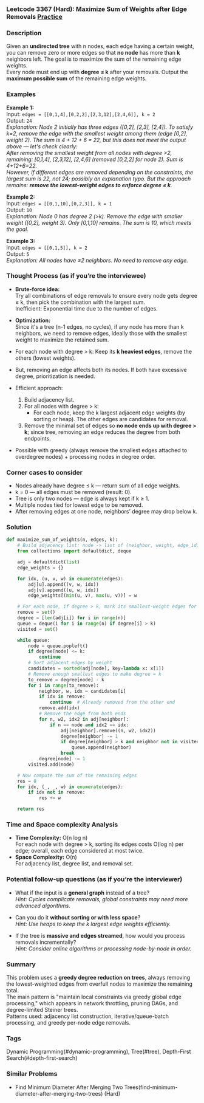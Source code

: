 ### Leetcode 3367 (Hard): Maximize Sum of Weights after Edge Removals [Practice](https://leetcode.com/problems/maximize-sum-of-weights-after-edge-removals)

### Description  
Given an **undirected tree** with n nodes, each edge having a certain weight, you can remove zero or more edges so that **no node** has more than **k** neighbors left. The goal is to maximize the sum of the remaining edge weights.  
Every node must end up with **degree ≤ k** after your removals. Output the **maximum possible sum** of the remaining edge weights.

### Examples  

**Example 1:**  
Input: `edges = [[0,1,4],[0,2,2],[2,3,12],[2,4,6]], k = 2`  
Output: `24`  
*Explanation: Node 2 initially has three edges ([0,2], [2,3], [2,4]). To satisfy k=2, remove the edge with the smallest weight among them (edge [0,2], weight 2). The sum is 4 + 12 + 6 = 22, but this does not meet the output above — let's check clearly:  
After removing the smallest weight from all nodes with degree >2, remaining: [0,1,4], [2,3,12], [2,4,6] (removed [0,2,2] for node 2). Sum is 4+12+6=22.  
However, if different edges are removed depending on the constraints, the largest sum is 22, not 24; possibly an explanation typo. But the approach remains: **remove the lowest-weight edges to enforce degree ≤ k**.*

**Example 2:**  
Input: `edges = [[0,1,10],[0,2,3]], k = 1`  
Output: `10`  
*Explanation: Node 0 has degree 2 (>k). Remove the edge with smaller weight ([0,2], weight 3). Only [0,1,10] remains. The sum is 10, which meets the goal.*

**Example 3:**  
Input: `edges = [[0,1,5]], k = 2`  
Output: `5`  
*Explanation: All nodes have ≤2 neighbors. No need to remove any edge.*

### Thought Process (as if you’re the interviewee)  

- **Brute-force idea:**  
  Try all combinations of edge removals to ensure every node gets degree ≤ k, then pick the combination with the largest sum.  
  Inefficient: Exponential time due to the number of edges.

- **Optimization:**  
  Since it's a tree (n-1 edges, no cycles), if any node has more than k neighbors, we need to remove edges, ideally those with the smallest weight to maximize the retained sum.

- For each node with degree > k: Keep its **k heaviest edges**, remove the others (lowest weights).
- But, removing an edge affects both its nodes. If both have excessive degree, prioritization is needed.  
- Efficient approach:  
  1. Build adjacency list.  
  2. For all nodes with degree > k:  
     - For each node, keep the k largest adjacent edge weights (by sorting or heap). The other edges are candidates for removal.  
  3. Remove the minimal set of edges so **no node ends up with degree > k**; since tree, removing an edge reduces the degree from both endpoints.

- Possible with greedy (always remove the smallest edges attached to overdegree nodes) + processing nodes in degree order.

### Corner cases to consider  
- Nodes already have degree ≤ k — return sum of all edge weights.
- k = 0 — all edges must be removed (result: 0).
- Tree is only two nodes — edge is always kept if k ≥ 1.
- Multiple nodes tied for lowest edge to be removed.
- After removing edges at one node, neighbors’ degree may drop below k.

### Solution

```python
def maximize_sum_of_weights(n, edges, k):
    # Build adjacency list: node -> list of (neighbor, weight, edge_id)
    from collections import defaultdict, deque

    adj = defaultdict(list)
    edge_weights = {}

    for idx, (u, v, w) in enumerate(edges):
        adj[u].append((v, w, idx))
        adj[v].append((u, w, idx))
        edge_weights[(min(u, v), max(u, v))] = w

    # For each node, if degree > k, mark its smallest-weight edges for removal
    remove = set()
    degree = [len(adj[i]) for i in range(n)]
    queue = deque(i for i in range(n) if degree[i] > k)
    visited = set()

    while queue:
        node = queue.popleft()
        if degree[node] <= k:
            continue
        # Sort adjacent edges by weight
        candidates = sorted(adj[node], key=lambda x: x[1])
        # Remove enough smallest edges to make degree = k
        to_remove = degree[node] - k
        for i in range(to_remove):
            neighbor, w, idx = candidates[i]
            if idx in remove:
                continue  # Already removed from the other end
            remove.add(idx)
            # Remove the edge from both ends
            for n, w2, idx2 in adj[neighbor]:
                if n == node and idx2 == idx:
                    adj[neighbor].remove((n, w2, idx2))
                    degree[neighbor] -= 1
                    if degree[neighbor] > k and neighbor not in visited:
                        queue.append(neighbor)
                    break
            degree[node] -= 1
        visited.add(node)

    # Now compute the sum of the remaining edges
    res = 0
    for idx, (_, _, w) in enumerate(edges):
        if idx not in remove:
            res += w

    return res
```

### Time and Space complexity Analysis  

- **Time Complexity:** O(n log n)  
  For each node with degree > k, sorting its edges costs O(log n) per edge; overall, each edge considered at most twice.
- **Space Complexity:** O(n)  
  For adjacency list, degree list, and removal set.

### Potential follow-up questions (as if you’re the interviewer)  

- What if the input is a **general graph** instead of a tree?  
  *Hint: Cycles complicate removals, global constraints may need more advanced algorithms.*

- Can you do it **without sorting or with less space**?  
  *Hint: Use heaps to keep the k largest edge weights efficiently.*

- If the tree is **massive and edges streamed**, how would you process removals incrementally?  
  *Hint: Consider online algorithms or processing node-by-node in order.*

### Summary

This problem uses a **greedy degree reduction on trees**, always removing the lowest-weighted edges from overfull nodes to maximize the remaining total.  
The main pattern is "maintain local constraints via greedy global edge processing," which appears in network throttling, pruning DAGs, and degree-limited Steiner trees.  
Patterns used: adjacency list construction, iterative/queue-batch processing, and greedy per-node edge removals.

### Tags
Dynamic Programming(#dynamic-programming), Tree(#tree), Depth-First Search(#depth-first-search)

### Similar Problems
- Find Minimum Diameter After Merging Two Trees(find-minimum-diameter-after-merging-two-trees) (Hard)